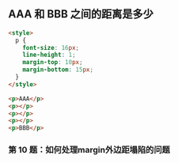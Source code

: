 ## AAA 和 BBB 之间的距离是多少

```html
<style>
  p {
    font-size: 16px;
    line-height: 1;
    margin-top: 10px;
    margin-bottom: 15px;
  }
</style>

<p>AAA</p>
<p></p>
<p></p>
<p></p>
<p>BBB</p>
```


### 第 10 题：如何处理margin外边距塌陷的问题
